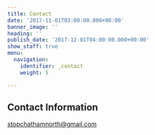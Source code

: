 ```yaml
---
title: Contact
date: '2017-11-01T03:00:00.000+00:00'
banner_image: ''
heading: ''
publish_date: '2017-12-01T04:00:00.000+00:00'
show_staff: true
menu:
  navigation:
    identifier: _contact
    weight: 5

---
```

## Contact Information

[stopchathamnorth@gmail.com](mailto:stopchathamnorth@gmail.com)